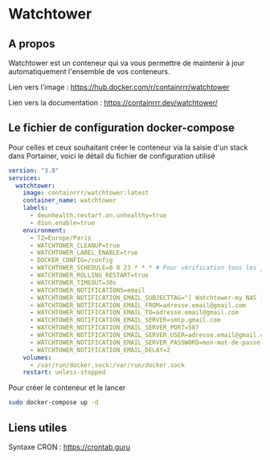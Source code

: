 # Watchtower



## A propos

Watchtower est un conteneur qui va vous permettre de maintenir à jour automatiquement l'ensemble de vos conteneurs.



Lien vers l'image : https://hub.docker.com/r/containrrr/watchtower

Lien vers la documentation :  https://containrrr.dev/watchtower/



## Le fichier de configuration docker-compose

Pour celles et ceux souhaitant créer le conteneur via la saisie d'un stack dans Portainer, voici le détail du fichier de configuration utilisé

```yaml
version: "3.8"
services:
  watchtower:
    image: containrrr/watchtower:latest
    container_name: watchtower
    labels:
      - deunhealth.restart.on.unhealthy=true
      - diun.enable=true
    environment:
      - TZ=Europe/Paris
      - WATCHTOWER_CLEANUP=true
      - WATCHTOWER_LABEL_ENABLE=true
      - DOCKER_CONFIG=/config
      - WATCHTOWER_SCHEDULE=0 0 23 * * * # Pour vérification tous les jours à 23h00 
      - WATCHTOWER_ROLLING_RESTART=true
      - WATCHTOWER_TIMEOUT=30s
      - WATCHTOWER_NOTIFICATIONS=email
      - WATCHTOWER_NOTIFICATION_EMAIL_SUBJECTTAG="[ Watchtower-my NAS ]"
      - WATCHTOWER_NOTIFICATION_EMAIL_FROM=adresse.email@gmail.com
      - WATCHTOWER_NOTIFICATION_EMAIL_TO=adresse.email@gmail.com
      - WATCHTOWER_NOTIFICATION_EMAIL_SERVER=smtp.gmail.com
      - WATCHTOWER_NOTIFICATION_EMAIL_SERVER_PORT=587
      - WATCHTOWER_NOTIFICATION_EMAIL_SERVER_USER=adresse.email@gmail.com
      - WATCHTOWER_NOTIFICATION_EMAIL_SERVER_PASSWORD=mon-mot-de-passe
      - WATCHTOWER_NOTIFICATION_EMAIL_DELAY=2
    volumes:
      - /var/run/docker.sock:/var/run/docker.sock
    restart: unless-stopped
```

Pour créer le conteneur et le lancer

````bash
sudo docker-compose up -d
````



## Liens utiles

Syntaxe CRON : https://crontab.guru
